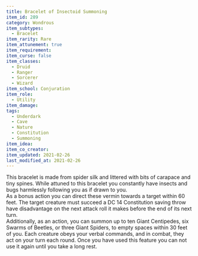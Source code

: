 ```yaml
---
title: Bracelet of Insectoid Summoning
item_id: 289
category: Wondrous
item_subtypes: 
  - Bracelet
item_rarity: Rare
item_attunement: true
item_requirement: 
item_curse: false
item_classes: 
  - Druid
  - Ranger
  - Sorcerer
  - Wizard
item_school: Conjuration
item_role: 
  - Utility
item_damage: 
tags:
  - Underdark
  - Cave
  - Nature
  - Constitution
  - Summoning
item_idea: 
item_co_creator: 
item_updated: 2021-02-26
last_modified_at: 2021-02-26
---
```


This bracelet is made from spider silk and littered with bits of carapace and tiny spines. While attuned to this bracelet you constantly have insects and bugs harmlessly following you as if drawn to you.  
As a bonus action you can direct these vermin towards a target within 60 feet. The target creature must succeed a DC 14 Constitution saving throw have disadvantage on the next attack roll it makes before the end of its next turn.  
Additionally, as an action, you can summon up to ten Giant Centipedes, six Swarms of Beetles, or three Giant Spiders, to empty spaces within 30 feet of you. Each creature obeys your verbal commands, and in combat, they act on your turn each round. Once you have used this feature you can not use it again until you take a long rest.
